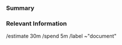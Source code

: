 <!-- These comments are not displayed in the final report. Further any subsection that is not needed, can be deleted. -->
<!-- Thanks for taking the time to fill out this bug report! -->

### Summary
<!-- Summarize of the documentation needed to perform. -->

### Relevant Information
<!--
  Paste any relevant logs or screenshots_)

  Please use code blocks (\`\`\`) to format console output, logs, and code as it's tough to read otherwise.

  If you can, link to the line of code that might be responsible for the problem.
-->

/estimate 30m
/spend 5m
/label ~"document"

<!-- Links: -->
[Intranet/Wiki]: https://intranet.aau.at/display/aauintsycns/Institute+of+Smart+System-Technologies+-+Control+of+Networked+Systems+Startseite

